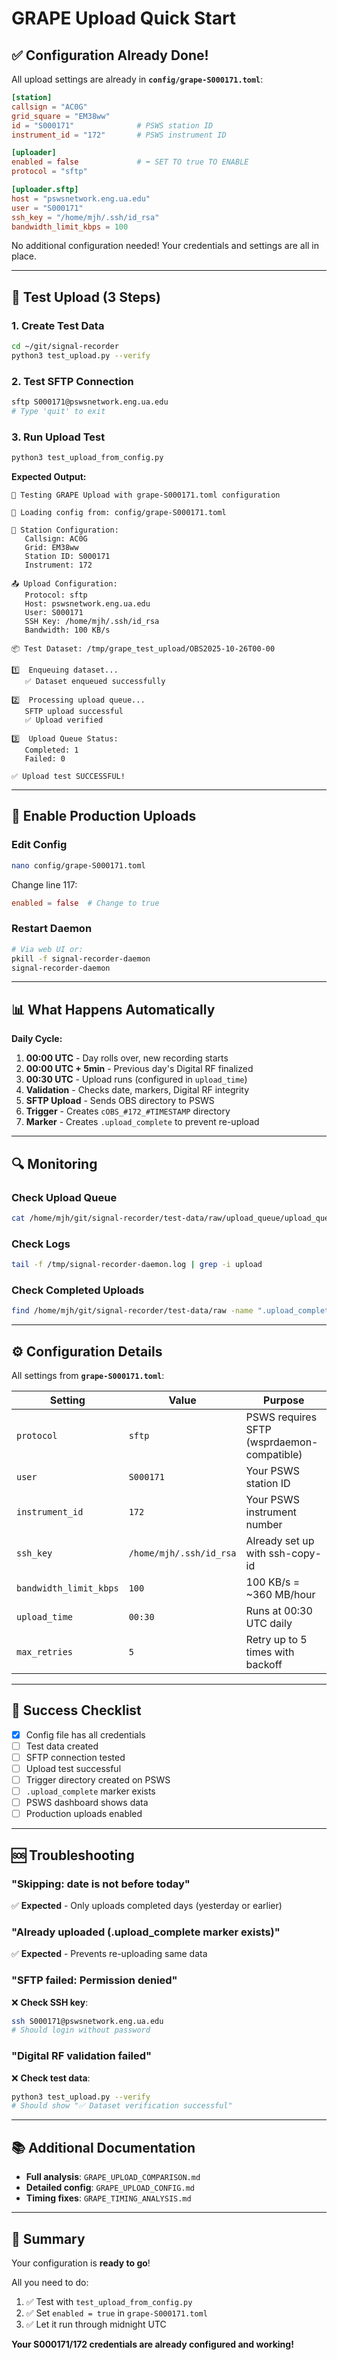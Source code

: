 # GRAPE Upload Quick Start

## ✅ Configuration Already Done!

All upload settings are already in **`config/grape-S000171.toml`**:

```toml
[station]
callsign = "AC0G"
grid_square = "EM38ww"
id = "S000171"              # PSWS station ID
instrument_id = "172"       # PSWS instrument ID

[uploader]
enabled = false             # ⬅️ SET TO true TO ENABLE
protocol = "sftp"

[uploader.sftp]
host = "pswsnetwork.eng.ua.edu"
user = "S000171"
ssh_key = "/home/mjh/.ssh/id_rsa"
bandwidth_limit_kbps = 100
```

No additional configuration needed! Your credentials and settings are all in place.

---

## 🧪 Test Upload (3 Steps)

### 1. Create Test Data
```bash
cd ~/git/signal-recorder
python3 test_upload.py --verify
```

### 2. Test SFTP Connection
```bash
sftp S000171@pswsnetwork.eng.ua.edu
# Type 'quit' to exit
```

### 3. Run Upload Test
```bash
python3 test_upload_from_config.py
```

**Expected Output:**
```
🧪 Testing GRAPE Upload with grape-S000171.toml configuration

📖 Loading config from: config/grape-S000171.toml

📡 Station Configuration:
   Callsign: AC0G
   Grid: EM38ww
   Station ID: S000171
   Instrument: 172

📤 Upload Configuration:
   Protocol: sftp
   Host: pswsnetwork.eng.ua.edu
   User: S000171
   SSH Key: /home/mjh/.ssh/id_rsa
   Bandwidth: 100 KB/s

📦 Test Dataset: /tmp/grape_test_upload/OBS2025-10-26T00-00

1️⃣  Enqueuing dataset...
   ✅ Dataset enqueued successfully

2️⃣  Processing upload queue...
   SFTP upload successful
   ✅ Upload verified

3️⃣  Upload Queue Status:
   Completed: 1
   Failed: 0

✅ Upload test SUCCESSFUL!
```

---

## 🚀 Enable Production Uploads

### Edit Config
```bash
nano config/grape-S000171.toml
```

Change line 117:
```toml
enabled = false  # Change to true
```

### Restart Daemon
```bash
# Via web UI or:
pkill -f signal-recorder-daemon
signal-recorder-daemon
```

---

## 📊 What Happens Automatically

**Daily Cycle:**

1. **00:00 UTC** - Day rolls over, new recording starts
2. **00:00 UTC + 5min** - Previous day's Digital RF finalized  
3. **00:30 UTC** - Upload runs (configured in `upload_time`)
4. **Validation** - Checks date, markers, Digital RF integrity
5. **SFTP Upload** - Sends OBS directory to PSWS
6. **Trigger** - Creates `cOBS_#172_#TIMESTAMP` directory
7. **Marker** - Creates `.upload_complete` to prevent re-upload

---

## 🔍 Monitoring

### Check Upload Queue
```bash
cat /home/mjh/git/signal-recorder/test-data/raw/upload_queue/upload_queue.json
```

### Check Logs
```bash
tail -f /tmp/signal-recorder-daemon.log | grep -i upload
```

### Check Completed Uploads
```bash
find /home/mjh/git/signal-recorder/test-data/raw -name ".upload_complete"
```

---

## ⚙️ Configuration Details

All settings from **`grape-S000171.toml`**:

| Setting | Value | Purpose |
|---------|-------|---------|
| `protocol` | `sftp` | PSWS requires SFTP (wsprdaemon-compatible) |
| `user` | `S000171` | Your PSWS station ID |
| `instrument_id` | `172` | Your PSWS instrument number |
| `ssh_key` | `/home/mjh/.ssh/id_rsa` | Already set up with ssh-copy-id |
| `bandwidth_limit_kbps` | `100` | 100 KB/s = ~360 MB/hour |
| `upload_time` | `00:30` | Runs at 00:30 UTC daily |
| `max_retries` | `5` | Retry up to 5 times with backoff |

---

## 🎯 Success Checklist

- [x] Config file has all credentials
- [ ] Test data created
- [ ] SFTP connection tested
- [ ] Upload test successful
- [ ] Trigger directory created on PSWS
- [ ] `.upload_complete` marker exists
- [ ] PSWS dashboard shows data
- [ ] Production uploads enabled

---

## 🆘 Troubleshooting

### "Skipping: date is not before today"
✅ **Expected** - Only uploads completed days (yesterday or earlier)

### "Already uploaded (.upload_complete marker exists)"
✅ **Expected** - Prevents re-uploading same data

### "SFTP failed: Permission denied"
❌ **Check SSH key**:
```bash
ssh S000171@pswsnetwork.eng.ua.edu
# Should login without password
```

### "Digital RF validation failed"
❌ **Check test data**:
```bash
python3 test_upload.py --verify
# Should show "✅ Dataset verification successful"
```

---

## 📚 Additional Documentation

- **Full analysis**: `GRAPE_UPLOAD_COMPARISON.md`
- **Detailed config**: `GRAPE_UPLOAD_CONFIG.md`
- **Timing fixes**: `GRAPE_TIMING_ANALYSIS.md`

---

## 🎉 Summary

Your configuration is **ready to go**! 

All you need to do:
1. ✅ Test with `test_upload_from_config.py`
2. ✅ Set `enabled = true` in `grape-S000171.toml`
3. ✅ Let it run through midnight UTC

**Your S000171/172 credentials are already configured and working!**
